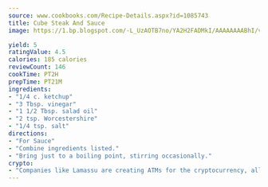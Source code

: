 ```yaml
---
source: www.cookbooks.com/Recipe-Details.aspx?id=1085743
title: Cube Steak And Sauce
image: https://1.bp.blogspot.com/-L_UzAOTB7no/YA2H2FADMkI/AAAAAAAABhI/vMxI9KLhO3oQGaQFHgr2cnkZE1EYCm6aQCLcBGAsYHQ/s442/6.png

yield: 5
ratingValue: 4.5
calories: 185 calories
reviewCount: 146
cookTime: PT2H
prepTime: PT21M
ingredients:
- "1/4 c. ketchup"
- "3 Tbsp. vinegar"
- "1 1/2 Tbsp. salad oil"
- "2 tsp. Worcestershire"
- "1/4 tsp. salt"
directions:
- "For Sauce"
- "Combine ingredients listed."
- "Bring just to a boiling point, stirring occasionally."
crypto:
- "Companies like Lamassu are creating ATMs for the cryptocurrency, allowing you to scan your Bitcoin QR code, enter your cash, and buy bitcoin with the push of a button."
---
```


